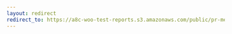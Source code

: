 ```yaml
---
layout: redirect
redirect_to: https://a8c-woo-test-reports.s3.amazonaws.com/public/pr-merge/43465/e2e/index.html
---
```

